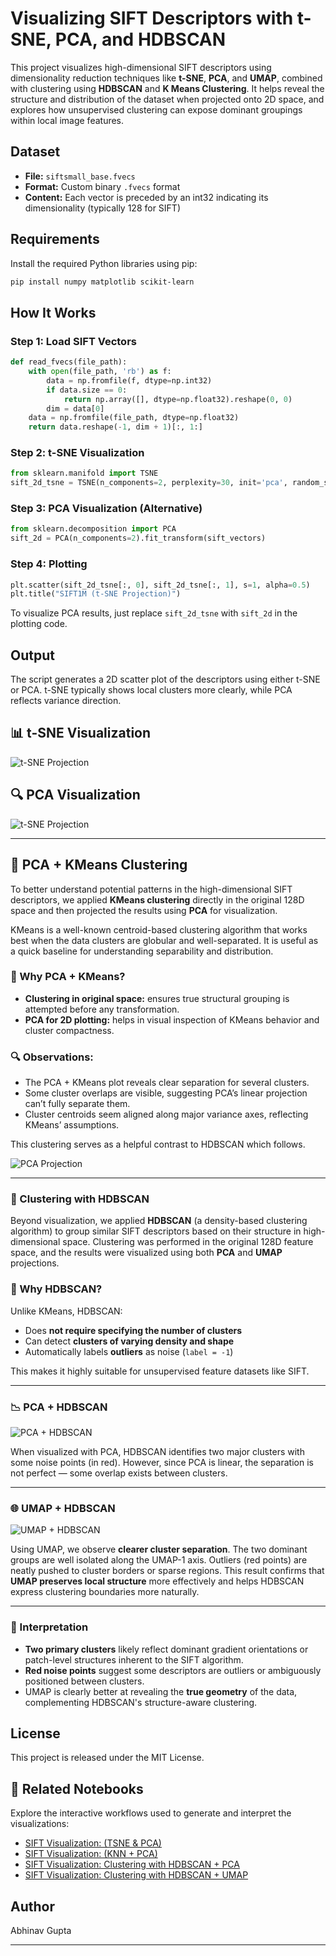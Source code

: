 # Visualizing SIFT Descriptors with t-SNE, PCA, and HDBSCAN

This project visualizes high-dimensional SIFT descriptors using dimensionality reduction techniques like **t-SNE**, **PCA**, and **UMAP**, combined with clustering using **HDBSCAN** and **K Means Clustering**. It helps reveal the structure and distribution of the dataset when projected onto 2D space, and explores how unsupervised clustering can expose dominant groupings within local image features.

## Dataset

* **File:** `siftsmall_base.fvecs`
* **Format:** Custom binary `.fvecs` format
* **Content:** Each vector is preceded by an int32 indicating its dimensionality (typically 128 for SIFT)

## Requirements

Install the required Python libraries using pip:

```bash
pip install numpy matplotlib scikit-learn
```

## How It Works

### Step 1: Load SIFT Vectors

```python
def read_fvecs(file_path):
    with open(file_path, 'rb') as f:
        data = np.fromfile(f, dtype=np.int32)
        if data.size == 0:
            return np.array([], dtype=np.float32).reshape(0, 0)
        dim = data[0]
    data = np.fromfile(file_path, dtype=np.float32)
    return data.reshape(-1, dim + 1)[:, 1:]
```

### Step 2: t-SNE Visualization

```python
from sklearn.manifold import TSNE
sift_2d_tsne = TSNE(n_components=2, perplexity=30, init='pca', random_state=42).fit_transform(sift_vectors)
```

### Step 3: PCA Visualization (Alternative)

```python
from sklearn.decomposition import PCA
sift_2d = PCA(n_components=2).fit_transform(sift_vectors)
```

### Step 4: Plotting

```python
plt.scatter(sift_2d_tsne[:, 0], sift_2d_tsne[:, 1], s=1, alpha=0.5)
plt.title("SIFT1M (t-SNE Projection)")
```

To visualize PCA results, just replace `sift_2d_tsne` with `sift_2d` in the plotting code.

## Output

The script generates a 2D scatter plot of the descriptors using either t-SNE or PCA. t-SNE typically shows local clusters more clearly, while PCA reflects variance direction.

## 📊 t-SNE Visualization

![t-SNE Projection](../images/tsne_projection.png)

## 🔍 PCA Visualization

![t-SNE Projection](../images/pca_projection.png)

---

## 🔎 PCA + KMeans Clustering

To better understand potential patterns in the high-dimensional SIFT descriptors, we applied **KMeans clustering** directly in the original 128D space and then projected the results using **PCA** for visualization.

KMeans is a well-known centroid-based clustering algorithm that works best when the data clusters are globular and well-separated. It is useful as a quick baseline for understanding separability and distribution.

### 🔹 Why PCA + KMeans?

* **Clustering in original space:** ensures true structural grouping is attempted before any transformation.
* **PCA for 2D plotting:** helps in visual inspection of KMeans behavior and cluster compactness.

### 🔍 Observations:

* The PCA + KMeans plot reveals clear separation for several clusters.
* Some cluster overlaps are visible, suggesting PCA’s linear projection can’t fully separate them.
* Cluster centroids seem aligned along major variance axes, reflecting KMeans’ assumptions.

This clustering serves as a helpful contrast to HDBSCAN which follows.

![PCA Projection](../images/pca_kmeans_clusters.png)

---

### 🧐 Clustering with HDBSCAN

Beyond visualization, we applied **HDBSCAN** (a density-based clustering algorithm) to group similar SIFT descriptors based on their structure in high-dimensional space. Clustering was performed in the original 128D feature space, and the results were visualized using both **PCA** and **UMAP** projections.

### 📍 Why HDBSCAN?

Unlike KMeans, HDBSCAN:

* Does **not require specifying the number of clusters**
* Can detect **clusters of varying density and shape**
* Automatically labels **outliers** as noise (`label = -1`)

This makes it highly suitable for unsupervised feature datasets like SIFT.

---

### 📉 PCA + HDBSCAN

![PCA + HDBSCAN](../images/sift_hdbscan_clusters.png)

When visualized with PCA, HDBSCAN identifies two major clusters with some noise points (in red). However, since PCA is linear, the separation is not perfect — some overlap exists between clusters.

---

### 🌐 UMAP + HDBSCAN

![UMAP + HDBSCAN](../images/umap_hdbscan_clusters.png)

Using UMAP, we observe **clearer cluster separation**. The two dominant groups are well isolated along the UMAP-1 axis. Outliers (red points) are neatly pushed to cluster borders or sparse regions. This result confirms that **UMAP preserves local structure** more effectively and helps HDBSCAN express clustering boundaries more naturally.

---

### 🧐 Interpretation

* **Two primary clusters** likely reflect dominant gradient orientations or patch-level structures inherent to the SIFT algorithm.
* **Red noise points** suggest some descriptors are outliers or ambiguously positioned between clusters.
* UMAP is clearly better at revealing the **true geometry** of the data, complementing HDBSCAN's structure-aware clustering.

## License

This project is released under the MIT License.

## 🔗 Related Notebooks

Explore the interactive workflows used to generate and interpret the visualizations:

* [SIFT Visualization: (TSNE & PCA)](../experiments/notebooks/visualize_sift_tsne_pca.ipynb)
* [SIFT Visualization: (KNN + PCA)](../experiments/notebooks/visualize_sift_knn_pca_clustering.ipynb)
* [SIFT Visualization: Clustering with HDBSCAN + PCA](../experiments/notebooks/hdbscan_pca_clustering.ipynb)
* [SIFT Visualization: Clustering with HDBSCAN + UMAP](../experiments/notebooks/hdbscan_umap_clustering.ipynb)

## Author

Abhinav Gupta

---
